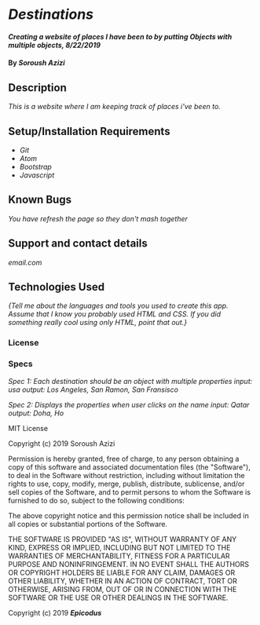 # _Destinations_

#### _Creating a website of places I have been to by putting Objects with multiple objects, 8/22/2019_

#### By _**Soroush Azizi**_

## Description

_This is a website where I am keeping track of places i've been to._

## Setup/Installation Requirements

* _Git_
* _Atom_
* _Bootstrap_
* _Javascript_

## Known Bugs

_You have refresh the page so they don't mash together_

## Support and contact details

_email.com_

## Technologies Used

_{Tell me about the languages and tools you used to create this app. Assume that I know you probably used HTML and CSS. If you did something really cool using only HTML, point that out.}_

### License

### Specs

_Spec 1: Each destination should be an object with multiple properties_
 _input: usa_
 _output: Los Angeles, San Ramon, San Fransisco_

 _Spec 2: Displays the properties when user clicks on the name_
  _input: Qatar_
  _output: Doha, Ho_

MIT License

Copyright (c) 2019 Soroush Azizi

Permission is hereby granted, free of charge, to any person obtaining a copy
of this software and associated documentation files (the "Software"), to deal
in the Software without restriction, including without limitation the rights
to use, copy, modify, merge, publish, distribute, sublicense, and/or sell
copies of the Software, and to permit persons to whom the Software is
furnished to do so, subject to the following conditions:

The above copyright notice and this permission notice shall be included in all
copies or substantial portions of the Software.

THE SOFTWARE IS PROVIDED "AS IS", WITHOUT WARRANTY OF ANY KIND, EXPRESS OR
IMPLIED, INCLUDING BUT NOT LIMITED TO THE WARRANTIES OF MERCHANTABILITY,
FITNESS FOR A PARTICULAR PURPOSE AND NONINFRINGEMENT. IN NO EVENT SHALL THE
AUTHORS OR COPYRIGHT HOLDERS BE LIABLE FOR ANY CLAIM, DAMAGES OR OTHER
LIABILITY, WHETHER IN AN ACTION OF CONTRACT, TORT OR OTHERWISE, ARISING FROM,
OUT OF OR IN CONNECTION WITH THE SOFTWARE OR THE USE OR OTHER DEALINGS IN THE
SOFTWARE.

Copyright (c) 2019 **_Epicodus_**
